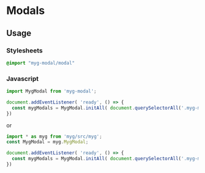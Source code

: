 # Modals

## Usage

### Stylesheets

```sass
@import "myg-modal/modal"
```

### Javascript

```js
import MygModal from 'myg-modal';

document.addEventListener( 'ready', () => {
  const mygModals = MygModal.initAll( document.querySelectorAll('.myg-modal'), {} );
})
```

or

```js
import * as myg from 'myg/src/myg';
const MygModal = myg.MygModal;

document.addEventListener( 'ready', () => {
  const mygModals = MygModal.initAll( document.querySelectorAll('.myg-modal'), {} );
})
```
